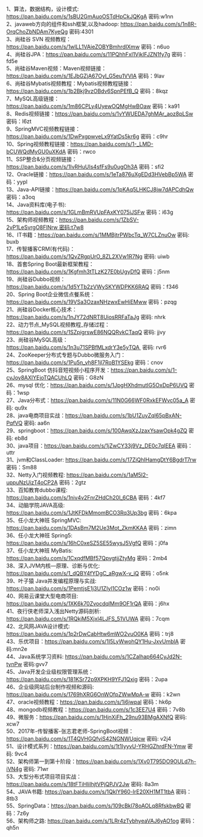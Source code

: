 1、算法，数据结构，设计模式: https://pan.baidu.com/s/1sBU2GmAuoOSTdHpCkJQKgA 密码:w1nn  
2、javaweb方向的组件和ssh框架,以及hadoop: https://pan.baidu.com/s/1n8R-OrqChoZbNDAm7KyeQg 密码:4301  
3、尚硅谷 SVN 视频教程：https://pan.baidu.com/s/1wlLL1VAieZOBYBmhrdIXmw 密码：n6uo  
4、尚硅谷JPA：https://pan.baidu.com/s/11PQhhFxl1VjklFJZN1fy7g 密码：fd5e  
5、尚硅谷Maven视频：Maven视频链接：https://pan.baidu.com/s/1EJbGZjA67OyI_G5eu1VVIA 密码：9lav  
6、尚硅谷Mybatis视频教程：Mybatis视频教程链接：https://pan.baidu.com/s/1b2Bkj9vzOBdv6SpnPEfB_Q 密码：8kqz  
7、MySQL高级链接：https://pan.baidu.com/s/1m86CPLy4UyewOQMgHwBOaw 密码：ka91  
8、Redis视频链接：https://pan.baidu.com/s/1vYWUEDA7ghMAr_aoz8pLSw 密码：l6zt  
9、SpringMVC视频教程链接：https://pan.baidu.com/s/1DwPxgpwveLx9YatDs5kr6g 密码：c9hr  
10、Spring视频教程链接：https://pan.baidu.com/s/1-_LMD-bCUWQdMyGU0uXKdA 密码：rwco  
11、SSP整合&分页视频链接：https://pan.baidu.com/s/1IvRHuUIs4sfFs9u0ugOh3A 密码：sfi2  
12、Oracle链接：https://pan.baidu.com/s/1eTa876uXgEDd3HVebBp5WA 密码：yypl  
13、Java-API链接：https://pan.baidu.com/s/1pKAq5LHKCJ8jw7dAPCdhQw 密码：a3oq  
14、Java资料库(电子书): https://pan.baidu.com/s/1GLmBmRVUpFAxKY075iJSFw 密码：i63g  
15、架构师视频教程：https://pan.baidu.com/s/1ZbSV-2vP1LeSvrgO8FlNrw 密码:t7w8  
16、IT书籍：https://pan.baidu.com/s/1MMBjtrPWbcTq_W7CLZnuOw 密码: buxb  
17、传智播客CRM(有代码)：https://pan.baidu.com/s/1QvZRgpUrO_8ZL2XVw1R7Ng 密码: uiwb  
18、首套Spring Boot最新框架教程：https://pan.baidu.com/s/1Kgfmh3tTLzK27E0bUgyDfQ 密码：j5nm  
19、尚硅谷Dubbo视频：https://pan.baidu.com/s/1d5YTb2zVWySKYWDPKK6RAQ 密码：f346  
20、Spring Boot企业微信点餐系统：https://pan.baidu.com/s/19VSa3OzaxNHzwxEwHiEMww 密码：pzqg  
21、尚硅谷Docker核心技术：https://pan.baidu.com/s/1nJY72dNRT8UiosRRFaTaJg 密码: nhrk  
22、动力节点_MySQL视频教程_存储过程：https://pan.baidu.com/s/1SZpigrswE86NQQRvkCTaqQ 密码: jjvy  
23、尚硅谷MySQL高级：https://pan.baidu.com/s/1n3u71SPBfMLxdrY3e5yTQA  密码: rvr6  
24、ZooKeeper分布式专题与Dubbo微服务入门：https://pan.baidu.com/s/1Pu5n_vh8F1jl7RoB1YSEkg 密码：cnov  
25、SpringBoot 仿抖音短视频小程序开发：https://pan.baidu.com/s/1-cvJoy8AXlYEjoTQACUhLQ 密码：G8zN  
26、mysql 优化：https://pan.baidu.com/s/1JpgHXhdmutIG5OxDpP6UVQ 密码：1wsp  
27、Java分布式：https://pan.baidu.com/s/11N0G66WF0RxkEFWvc05a_A 密码: qu9x  
28、java电商项目实战：https://pan.baidu.com/s/1bU1ZuyZql65pBxAN-PqfVQ 密码: aa6n  
29、springboot：https://pan.baidu.com/s/100AwqXzJzaxYsawOpk4gZQ 密码: eb8d  
30、java项目：https://pan.baidu.com/s/1jZwCY33j9Vz_DE0c7qIEEA 密码：uttr  
31、jvm和ClassLoader: https://pan.baidu.com/s/17ZiQhIHamgDtY6BgdrT7rw 密码：Sm88  
32、Netty入门视频教程: https://pan.baidu.com/s/1aM5I2-uppuNzUizT4oCP2A 密码：2gtz  
33、百知教育dubbo课程: https://pan.baidu.com/s/1niv4v2FnrZHdCh20l_6CBA 密码：4kf7  
34、动脑学院JAVA高级: https://pan.baidu.com/s/1JtKFDkMmomBCO3Rq3Up3bg 密码：6kpa  
35、任小龙大神班 SpringMVC: https://pan.baidu.com/s/1DAsBm7M2Ue3Mot_ZkmKKAA 密码：zimn  
36、任小龙大神班 Spring5: https://pan.baidu.com/s/16hC0xeSZ5SE55wysJ5VgfQ 密码：j0fa  
37、任小龙大神班 MyBatis: https://pan.baidu.com/s/1CxqdfMBf57QpvgtjjZtyMg 密码：2mb4  
38、深入JVM内核—原理、诊断与优化: https://pan.baidu.com/s/1_dQBY4fYDgC_aRgwX-v_iQ 密码：o5nk  
39、叶子猿 Java并发编程原理与实战: https://pan.baidu.com/s/1PemtjsE1j3U1ZIyl1COz1w 密码：no0i  
40、网易云课堂大型电商项目: https://pan.baidu.com/s/1XK6k70ZvocdqlMm9OF1rQA 密码：j6hx  
41、夜行侠老师深入浅出Netty源码剖析: https://pan.baidu.com/s/1RQkjM5Xjxl4LJFS_51VUWA 密码：7cqm  
42、北风网JAVA设计模式: https://pan.baidu.com/s/1p2rDwCabHtw6mWO2vuO0KA 密码：trj8  
43、乐优项目：https://pan.baidu.com/s/1I5LyWwohQY1Hu-JxvUmblA 密码:mn2e  
44、Java系统学习资料: https://pan.baidu.com/s/1CZalhap664CyJd2N-tynPw 密码:gvv7  
45、Java开发企业级权限管理系统：https://pan.baidu.com/s/181KSr72p9XPKH9YFJ1Qxig 密码：2upa  
46、企业级网站后台制作视频和源码: https://pan.baidu.com/s/1769hXRG6OnWOfpZWwMpA-w 密码：k2wn  
47、oracle视频教程：https://pan.baidu.com/s/1i6jwpal 密码：hk6p  
48、mongodb视频教程：https://pan.baidu.com/s/1c3EE7U4 密码：7v8b  
49、微服务：https://pan.baidu.com/s/1HjnXiFh_29nu93BMgAXNfQ 密码: xcw7  
50、2017年-传智播客-张志君老师-SpringBoot视频：https://pan.baidu.com/s/1T4QVHGQfviS42NGNWUqjcw 密码: v2j4  
51、设计模式系列：https://pan.baidu.com/s/1t1IyyvU-YRHGZhrdFN-Ymw 密码: 9vc4  
52、架构师第一到第十阶段：https://pan.baidu.com/s/1Xv0T795DO9OULd7h-iVN4g 密码: 71wr  
53、大型分布式项目项目实战：https://pan.baidu.com/s/18tFTiHliIhjtVPjQPJV2Jw 密码: 8a3m  
54、JAVA书籍: https://pan.baidu.com/s/1QklY960-lrE20XH1MT1tbA 密码：8tb3  
55、SpringData：https://pan.baidu.com/s/109cBkl78oAOLq8RfskbwBQ 密码：7z6y  
56、架构师之路: https://pan.baidu.com/s/1LRr4zTybhyeaVAJ6yAO1og 密码：qh5n  
